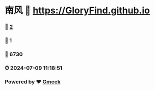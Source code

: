 # 南风 :link: https://GloryFind.github.io 
### :page_facing_up: [2](https://GloryFind.github.io/tag.html) 
### :speech_balloon: 1 
### :hibiscus: 6730 
### :alarm_clock: 2024-07-09 11:18:51 
### Powered by :heart: [Gmeek](https://github.com/Meekdai/Gmeek)
